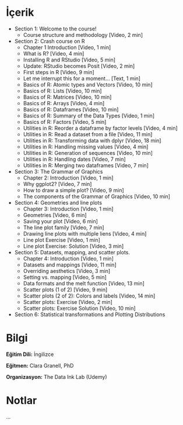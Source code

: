 # İçerik
* Section 1: Welcome to the course!
  + Course structure and methodology [Video, 2 min]
* Section 2: Crash course on R
  + Chapter 1 Introduction [Video, 1 min]
  + What is R? [Video, 4 min]
  + Installing R and RStudio [Video, 5 min]
  + Update: RStudio becomes Posit [Video, 2 min]
  + First steps in R [Video, 9 min]
  + Let me interrupt this for a moment... [Text, 1 min]
  + Basics of R: Atomic types and Vectors [Video, 10 min]
  + Basics of R: Lists [Video, 10 min]
  + Basics of R: Matrices [Video, 10 min]
  + Basics of R: Arrays [Video, 4 min]
  + Basics of R: Dataframes [Video, 10 min]
  + Basics of R: Summary of the Data Types [Video, 1 min]
  + Basics of R: Factors [Video, 5 min]
  + Utilities in R: Reorder a dataframe by factor levels [Video, 4 min]
  + Utilities in R: Read a dataset from a file [Video, 11 min]
  + Utilities in R: Transforming data with dplyr [Video, 18 min]
  + Utilities in R: Handling missing values [Video, 4 min]
  + Utilities in R: Generation of sequences [Video, 10 min]
  + Utilities in R: Handling dates [Video, 7 min]
  + Utilities in R: Merging two dataframes [Video, 7 min]
* Section 3: The Grammar of Graphics
  + Chapter 2: Introduction [Video, 1 min]
  + Why ggplot2? [Video, 7 min]
  + How to draw a simple plot? [Video, 9 min]
  + The components of the Grammar of Graphics [Video, 10 min]
* Section 4: Geometries and line plots
  + Chapter 3: Introduction [Video, 1 min]
  + Geometries [Video, 6 min]
  + Saving your plot [Video, 6 min]
  + The line plot family [Video, 7 min]
  + Drawing line plots with multiple liens [Video, 4 min]
  + Line plot Exercise [Video, 1 min]
  + Line plot Exercise: Solution [Video, 3 min]
* Section 5: Datasets, mapping, and scatter plots.
  + Chapter 4: Introduction [Video, 1 min]
  + Datasets and mappings [Video, 11 min]
  + Overriding aesthetics [Video, 3 min]
  + Setting vs. mapping [Video, 5 min]
  + Data formats and the melt function [Video, 13 min]
  + Scatter plots (1 of 2) [Video, 9 min]
  + Scatter plots (2 of 2): Colors and labels [Video, 14 min]
  + Scatter plots: Exercise [Video, 2 min]
  + Scatter plots: Exercise Solution [Video, 10 min]
* Section 6: Statistical transformations and Plotting Distributions

# Bilgi
**Eğitim Dili:** İngilizce

**Eğitmen:** Clara Granell, PhD

**Organizasyon:** The Data Ink Lab (Udemy)

# Notlar
...
